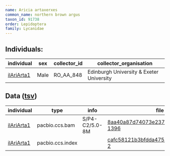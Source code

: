 ```yaml
---
name: Aricia artaxerxes
common_name: northern brown argus
taxon_id: 91738
order: Lepidoptera
family: Lycanidae
---
```


## Individuals:

| individual | sex | collector_id | collector_organisation |
| ---------- | --- | ------------ | ---------------------- |
| [ilAriArta1](ilAriArta1.md) | Male | RO_AA_848 | Edinburgh University & Exeter University |

## Data ([tsv](Aricia_artaxerxes_data.tsv))

| individual | type | info | file |
| ---------- | ---- | ---- | ---- |
| [ilAriArta1](ilAriArta1.md) | pacbio.ccs.bam | S/P4-C2/5.0-8M | [8aa40a87d74073e237445acbc9b71695-1396](https://darwin.cog.sanger.ac.uk/insects/Aricia_artaxerxes/ilAriArta1/genomic_data/pacbio/m64097_200125_154846.ccs.bam) |
| [ilAriArta1](ilAriArta1.md) | pacbio.ccs.index |  | [cafc58121b3bfdda475ad825806415b3-2](https://darwin.cog.sanger.ac.uk/insects/Aricia_artaxerxes/ilAriArta1/genomic_data/pacbio/m64097_200125_154846.ccs.bam.pbi) |
